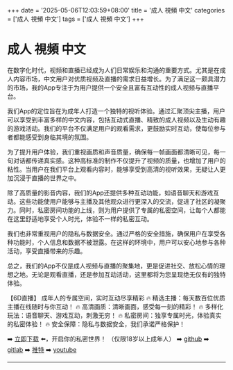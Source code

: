 +++
date = '2025-05-06T12:03:59+08:00'
title = '成人 視頻 中文'
categories = ['成人 視頻 中文']
tags = ['成人 視頻 中文']
+++

# 成人 視頻 中文

在数字化时代，视频和直播已经成为人们日常娱乐和沟通的重要方式。尤其是在成人内容市场，中文用户对优质视频及直播的需求日益增长。为了满足这一颇具潜力的市场，我的App专注于为用户提供一个安全且富有互动性的成人视频与直播平台。

我们App的定位旨在为成年人打造一个独特的视听体验。通过汇聚顶尖主播，用户可以享受到丰富多样的中文内容，包括互动式直播、精致的成人视频以及生动有趣的游戏活动。我们的平台不仅满足用户的观看需求，更鼓励实时互动，使每位参与者都能感受到身临其境的氛围。

为了提升用户体验，我们重视画质和声音质量，确保每一帧画面都清晰可见，每一句对话都传递真实感。这种高标准的制作不仅提升了视频的质量，也增加了用户的粘性。当用户在我们平台上观看内容时，能够享受到高清的视听效果，无疑让人更加沉浸于直播的世界之中。

除了高质量的影音内容，我们的App还提供多种互动功能，如语音聊天和游戏互动。这些功能使用户能够与主播及其他观众进行更深入的交流，促进了社区的凝聚力。同时，私密房间功能的上线，则为用户提供了专属的私密空间，让每个人都能在这里舒适地享受个人时光，体验不一样的私密互动。

我们也非常重视用户的隐私与数据安全。通过严格的安全措施，确保用户在享受各种功能时，个人信息和数据不被泄露。在这样的环境中，用户可以安心地参与各种活动，享受直播带来的乐趣。

总之，我们的App不仅是成人视频与直播的聚集地，更是促进社交、放松心情的理想之地。无论是观看直播，还是参加互动活动，这里都将为您呈现绝无仅有的独特体验。

【6D直播】
成年人的专属空间，实时互动尽享精彩
🔥 精选主播：每天数百位优质主播在线随时与你互动！
🔥 高清画质：清晰画面，感受每一刻的精彩！
🔥 多样化玩法：语音聊天、游戏互动，刺激无穷！
🔥 私密房间：独享专属时光，体验真实的私密体验！
🔥 安全保障：隐私与数据安全，我们承诺严格保护！

➡️ [立即下载](https://down123.s3.ap-east-1.amazonaws.com/down/down.html?channelCode=blog) ⬅️，开启你的私密世界！
（仅限18岁以上成年人）
➡️ [github](https://aldult-live.github.io/)
➡️ [gitlab](https://seo-09598d.gitlab.io/)
➡️ [推特](https://x.com/wegame33)
➡️ [youtube](https://www.youtube.com/@6Dlive)

---
